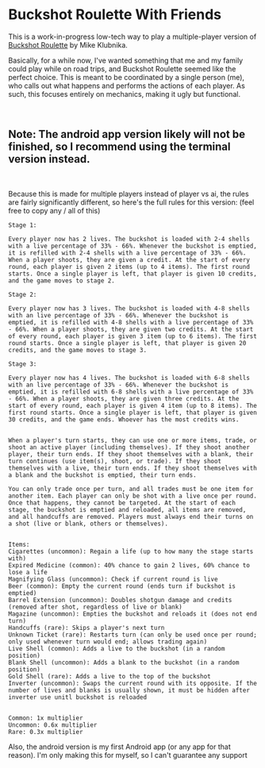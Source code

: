 # Buckshot Roulette With Friends

This is a work-in-progress low-tech way to play a multiple-player version of [Buckshot Roulette](https://mikeklubnika.itch.io/buckshot-roulette) by Mike Klubnika.

Basically, for a while now, I've wanted something that me and my family could play while on road trips, and Buckshot Roulette seemed like the perfect choice. This is meant to be coordinated by a single person (me), who calls out what happens and performs the actions of each player. As such, this focuses entirely on mechanics, making it ugly but functional.

<br>

## Note: The android app version likely will not be finished, so I recommend using the terminal version instead.

<br>

Because this is made for multiple players instead of player vs ai, the rules are fairly significantly different, so here's the full rules for this version: (feel free to copy any / all of this)

```
Stage 1:

Every player now has 2 lives. The buckshot is loaded with 2-4 shells with a live percentage of 33% - 66%. Whenever the buckshot is emptied, it is refilled with 2-4 shells with a live percentage of 33% - 66%. When a player shoots, they are given a credit. At the start of every round, each player is given 2 items (up to 4 items). The first round starts. Once a single player is left, that player is given 10 credits, and the game moves to stage 2.

Stage 2:

Every player now has 3 lives. The buckshot is loaded with 4-8 shells with an live percentage of 33% - 66%. Whenever the buckshot is emptied, it is refilled with 4-8 shells with a live percentage of 33% - 66%. When a player shoots, they are given two credits. At the start of every round, each player is given 3 item (up to 6 items). The first round starts. Once a single player is left, that player is given 20 credits, and the game moves to stage 3.

Stage 3:

Every player now has 4 lives. The buckshot is loaded with 6-8 shells with an live percentage of 33% - 66%. Whenever the buckshot is emptied, it is refilled with 6-8 shells with a live percentage of 33% - 66%. When a player shoots, they are given three credits. At the start of every round, each player is given 4 item (up to 8 items). The first round starts. Once a single player is left, that player is given 30 credits, and the game ends. Whoever has the most credits wins.


When a player's turn starts, they can use one or more items, trade, or shoot an active player (including themselves). If they shoot another player, their turn ends. If they shoot themselves with a blank, their turn continues (use item(s), shoot, or trade). If they shoot themselves with a live, their turn ends. If they shoot themselves with a blank and the buckshot is emptied, their turn ends.

You can only trade once per turn, and all trades must be one item for another item. Each player can only be shot with a live once per round. Once that happens, they cannot be targeted. At the start of each stage, the buckshot is emptied and reloaded, all items are removed, and all handcuffs are removed. Players must always end their turns on a shot (live or blank, others or themselves).


Items:
Cigarettes (uncommon): Regain a life (up to how many the stage starts with)
Expired Medicine (common): 40% chance to gain 2 lives, 60% chance to lose a life
Magnifying Glass (uncommon): Check if current round is live
Beer (common): Empty the current round (ends turn if buckshot is emptied)
Barrel Extension (uncommon): Doubles shotgun damage and credits (removed after shot, regardless of live or blank)
Magazine (uncommon): Empties the buckshot and reloads it (does not end turn)
Handcuffs (rare): Skips a player's next turn
Unknown Ticket (rare): Restarts turn (can only be used once per round; only used whenever turn would end; allows trading again)
Live Shell (common): Adds a live to the buckshot (in a random position)
Blank Shell (uncommon): Adds a blank to the buckshot (in a random position)
Gold Shell (rare): Adds a live to the top of the buckshot
Inverter (uncommon): Swaps the current round with its opposite. If the number of lives and blanks is usually shown, it must be hidden after inverter use unitl buckshot is reloaded


Common: 1x multiplier
Uncommon: 0.6x multiplier
Rare: 0.3x multiplier
```

Also, the android version is my first Android app (or any app for that reason). I'm only making this for myself, so I can't guarantee any support
